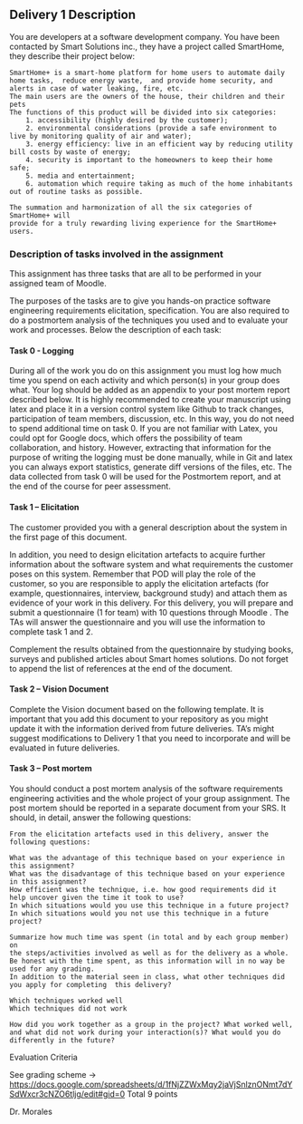 ## Delivery 1 Description

You are developers at a software development company. You have been contacted by Smart Solutions inc., they have a project called SmartHome, they describe their project below:

    SmartHome+ is a smart-home platform for home users to automate daily home tasks,  reduce energy waste,  and provide home security, and alerts in case of water leaking, fire, etc.
    The main users are the owners of the house, their children and their pets
    The functions of this product will be divided into six categories: 
        1. accessibility (highly desired by the customer); 
        2. environmental considerations (provide a safe environment to live by monitoring quality of air and water);
        3. energy efficiency: live in an efficient way by reducing utility bill costs by waste of energy; 
        4. security is important to the homeowners to keep their home safe; 
        5. media and entertainment; 
        6. automation which require taking as much of the home inhabitants out of routine tasks as possible.

    The summation and harmonization of all the six categories of SmartHome+ will 
    provide for a truly rewarding living experience for the SmartHome+ users.

### Description of tasks involved in the assignment

This assignment has three tasks that are all to be performed in your assigned team of Moodle.

The purposes of the tasks are to give you hands-on practice software engineering requirements elicitation, specification. You are also required to do a postmortem analysis of the techniques you used and to evaluate your work and processes. Below the description of each task:

#### Task 0 - Logging

During all of the work you do on this assignment you must log how much time you spend on each activity and which person(s) in your group does what. Your log should be added as an appendix to your post mortem report described below.  It is highly recommended to create your manuscript using latex and place it in a version control system like Github to track changes, participation of team members, discussion, etc.   In this way, you do not need to spend additional time on task 0.   If you are not familiar with Latex, you could opt for Google docs, which offers the possibility of team collaboration, and history.  However, extracting that information for the purpose of writing the logging must be done manually, while in Git and latex you can always export statistics, generate diff versions of the files, etc.  The data collected from task 0 will be used for the Postmortem report, and at the end of the course for peer assessment.

#### Task 1 – Elicitation

The customer provided you with a general description  about the system in the first page of this document.

In addition, you need to design elicitation artefacts to acquire further information about the software system and what requirements the customer poses on this system.  Remember that POD will play the role of the customer, so you are responsible to apply the elicitation artefacts (for example, questionnaires, interview, background study) and attach them as evidence of your work in this delivery.  For this delivery, you will prepare and submit a  questionnaire (1 for  team)  with 10 questions through Moodle .  The TAs will answer the questionnaire and you will use the information to complete task 1 and 2.  

Complement the results obtained from the questionnaire by studying books, surveys and published articles about Smart homes solutions.  Do not forget to append the list of references at the end of the document.

#### Task 2 – Vision Document

Complete the Vision document based on the following template.  It is important that you add this document to your repository as you might  update it with the information derived from future deliveries.  TA’s might suggest modifications to Delivery 1 that you need to incorporate and will be evaluated in future deliveries.

#### Task 3 – Post mortem

You should conduct a post mortem analysis of the software requirements engineering activities and the whole project of your group assignment. The post mortem should be reported in a separate document from your SRS. It should, in detail, answer the following questions:

    From the elicitation artefacts used in this delivery, answer the following questions:

    What was the advantage of this technique based on your experience in this assignment?
    What was the disadvantage of this technique based on your experience in this assignment?
    How efficient was the technique, i.e. how good requirements did it help uncover given the time it took to use?
    In which situations would you use this technique in a future project? 
    In which situations would you not use this technique in a future project?

    Summarize how much time was spent (in total and by each group member) on 
    the steps/activities involved as well as for the delivery as a whole.  
    Be honest with the time spent, as this information will in no way be used for any grading.
    In addition to the material seen in class, what other techniques did you apply for completing  this delivery?

    Which techniques worked well
    Which techniques did not work

    How did you work together as a group in the project? What worked well, 
    and what did not work during your interaction(s)? What would you do differently in the future?

Evaluation Criteria

See grading scheme -> https://docs.google.com/spreadsheets/d/1fNjZZWxMqy2jaVjSnlznONmt7dYSdWxcr3cNZO6tljg/edit#gid=0
Total 9 points

Dr. Morales

